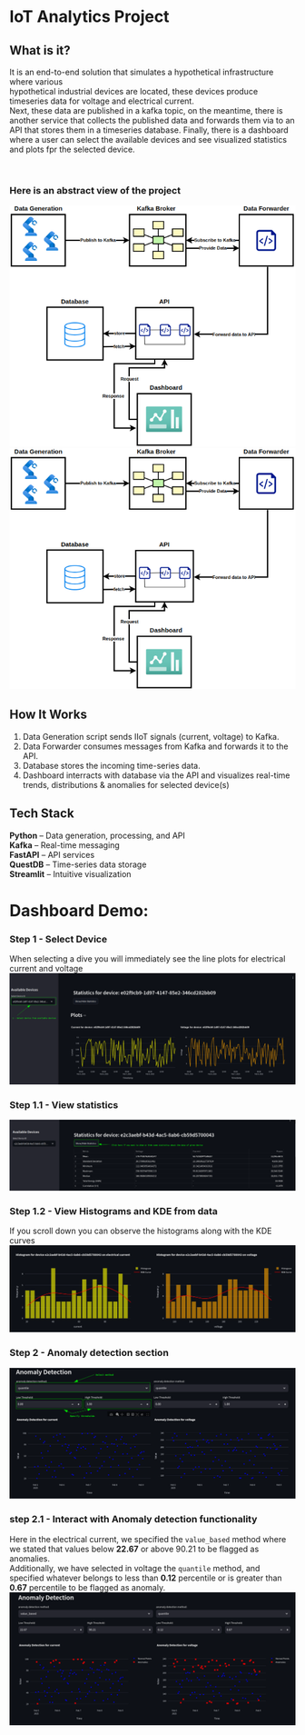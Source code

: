 # IoT Analytics Project
 
## What is it?

It is an end-to-end solution that simulates a hypothetical infrastructure where various<br>
hypothetical industrial devices are located, these devices produce timeseries data for voltage and electrical current.
<br>Next, these data are published in a kafka topic, on the meantime, there is another service that collects the 
published data and forwards them via to an API that stores them in a timeseries database.
Finally, there is a dashboard where a user can select the available devices and see visualized statistics and plots fpr
the selected device.

&nbsp;

### Here is an abstract view of the project
![img.png](screenshots/img.png)![img.png](screenshots/img.png)

## How It Works

1. Data Generation script sends IIoT signals (current, voltage) to Kafka.<br>
2. Data Forwarder consumes messages from Kafka and forwards it to the API.<br>
3. Database stores the incoming time-series data.<br>
4. Dashboard interracts with database via the API and visualizes real-time trends, distributions & anomalies for selected device(s)<br>



## Tech Stack

**Python** – Data generation, processing, and API<br>
**Kafka** – Real-time messaging<br>
**FastAPI** – API services<br>
**QuestDB** – Time-series data storage<br>
**Streamlit** – Intuitive visualization<br>


# Dashboard Demo:

### Step 1 - Select Device
When selecting a dive you will immediately see the line plots for electrical current and voltage
![img_1.png](screenshots/img_1.png)

### Step 1.1 - View statistics
![img_2.png](screenshots/img_2.png)

### Step 1.2 - View Histograms and KDE from data
If you scroll down you can observe the histograms along with the KDE curves
![img_3.png](screenshots/img_3.png)

### Step 2 - Anomaly detection section
![img_4.png](screenshots/img_4.png)

### step 2.1 - Interact with Anomaly detection functionality
Here in the electrical current, we specified the `value_based` method
where we stated that values below **22.67** or above 90.21 to be flagged as anomalies.<br>
Additionally, we have selected in voltage the `quantile` method, and specified whatever belongs to less than **0.12** percentile
or is greater than **0.67** percentile to be flagged as anomaly.  
![img_5.png](screenshots/img_5.png)